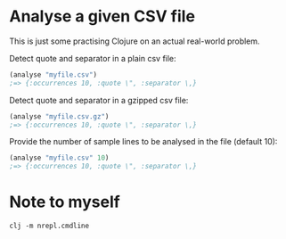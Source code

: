 # Analyse a given CSV file

This is just some practising Clojure on an actual real-world problem.

Detect quote and separator in a plain csv file:
```clojure
(analyse "myfile.csv")
;=> {:occurrences 10, :quote \", :separator \,}
```

Detect quote and separator in a gzipped csv file:
```clojure
(analyse "myfile.csv.gz")
;=> {:occurrences 10, :quote \", :separator \,}
```

Provide the number of sample lines to be analysed in the file (default 10):
```clojure
(analyse "myfile.csv" 10)
;=> {:occurrences 10, :quote \", :separator \,}
```

# Note to myself
```shell
clj -m nrepl.cmdline
```
